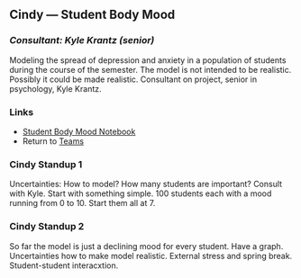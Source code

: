 ## Cindy &mdash; Student Body Mood

### *Consultant: Kyle Krantz (senior)*

Modeling the spread of depression and anxiety in a population of students during the course of the semester. The model is not intended to be realistic. Possibly it could be made realistic. Consultant on project, senior in psychology, Kyle Krantz.

### Links

* [Student Body Mood Notebook](./student_body_mood.ipynb)
* Return to [Teams](../teams.md)

### Cindy Standup 1

Uncertainties: How to model? How many students are important? Consult with Kyle. Start with something simple. 100 students each with a mood running from 0 to 10. Start them all at 7.

### Cindy Standup 2

So far the model is just a declining mood for every student. Have a graph. Uncertainties how to make model realistic. External stress and spring break. Student-student interacxtion.
